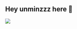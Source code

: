## Hey unminzzz here 👋

[<img src="https://github-readme-stats-ouuan.vercel.app/api?username=marviniz&theme=dark&show_icons=true">](https://metrics.lecoq.io/marviniz?template=classic)
